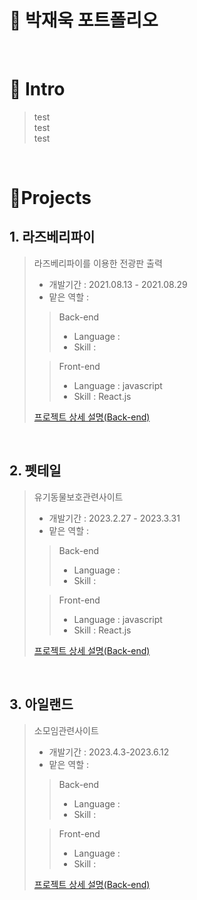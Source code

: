# 📜 박재욱 포트폴리오

<br />

# 👋 Intro

> test   
> test   
> test    


<br />

# 📝Projects
## 1. 라즈베리파이

> 라즈베리파이를 이용한 전광판 출력
>
> - 개발기간 : 2021.08.13 - 2021.08.29
> - 맡은 역할 : 
>
>> Back-end
>> - Language : 
>> - Skill :
>> 
>> 
>
>> Front-end
>> - Language : javascript
>> - Skill : React.js
>> 
> [프로젝트 상세 설명(Back-end)](https://google/com)

<br />

## 2. 펫테일

> 유기동물보호관련사이트
>
> - 개발기간 : 2023.2.27 - 2023.3.31
> - 맡은 역할 : 
>
>> Back-end
>> - Language : 
>> - Skill :
>> 
>> 
>
>> Front-end
>> - Language : javascript
>> - Skill : React.js
>> 
> [프로젝트 상세 설명(Back-end)](https://google/com)

<br />

## 3. 아일랜드

> 소모임관련사이트
>
> - 개발기간 : 2023.4.3-2023.6.12
> - 맡은 역할 : 
>
>> Back-end
>> - Language : 
>> - Skill :
>> 
>> 
>
>> Front-end
>> - Language : 
>> - Skill : 
>>
> [프로젝트 상세 설명(Back-end)](https://google/com)

